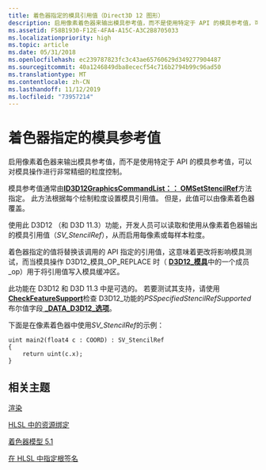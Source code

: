 ```yaml
---
title: 着色器指定的模具引用值（Direct3D 12 图形）
description: 启用像素着色器来输出模具参考值，而不是使用特定于 API 的模具参考值，可以对模具操作进行非常精细的粒度控制。
ms.assetid: F58B1930-F12E-4FA4-A15C-A3C2B8705033
ms.localizationpriority: high
ms.topic: article
ms.date: 05/31/2018
ms.openlocfilehash: ec239787823fc3c43ae65760629d349277904487
ms.sourcegitcommit: 40a1246849dba8ececf54c716b2794b99c96ad50
ms.translationtype: MT
ms.contentlocale: zh-CN
ms.lasthandoff: 11/12/2019
ms.locfileid: "73957214"
---
```

# <a name="shader-specified-stencil-reference-value"></a>着色器指定的模具参考值

启用像素着色器来输出模具参考值，而不是使用特定于 API 的模具参考值，可以对模具操作进行非常精细的粒度控制。

模具参考值通常由[**ID3D12GraphicsCommandList：： OMSetStencilRef**](/windows/desktop/api/d3d12/nf-d3d12-id3d12graphicscommandlist-omsetstencilref)方法指定。 此方法根据每个绘制粒度设置模具引用值。 但是，此值可以由像素着色器覆盖。

使用此 D3D12 （和 D3D 11.3）功能，开发人员可以读取和使用从像素着色器输出的模具引用值（*SV\_StencilRef*），从而启用每像素或每样本粒度。

着色器指定的值将替换该调用的 API 指定的引用值，这意味着更改将影响模具测试，而当模具操作 D3D12\_模具\_OP\_REPLACE 时（ [**D3D12\_模具**](/windows/desktop/api/d3d12/ne-d3d12-d3d12_stencil_op)中的一个成员\_op）用于将引用值写入模具缓冲区。

此功能在 D3D12 和 D3D 11.3 中是可选的。 若要测试其支持，请使用[**CheckFeatureSupport**](/windows/desktop/api/d3d12/nf-d3d12-id3d12device-checkfeaturesupport)检查 D3D12\_功能的*PSSpecifiedStencilRefSupported*布尔值字段[ **\_DATA\_D3D12\_选项**](/windows/desktop/api/d3d12/ns-d3d12-d3d12_feature_data_d3d12_options)。

下面是在像素着色器中使用*SV\_StencilRef*的示例：

``` syntax
uint main2(float4 c : COORD) : SV_StencilRef
{
    return uint(c.x);
}
```

## <a name="related-topics"></a>相关主题

<dl> <dt>

[渲染](rendering.md)
</dt> <dt>

[HLSL 中的资源绑定](resource-binding-in-hlsl.md)
</dt> <dt>

[着色器模型 5.1](https://docs.microsoft.com/windows/desktop/direct3dhlsl/shader-model-5-1)
</dt> <dt>

[在 HLSL 中指定根签名](specifying-root-signatures-in-hlsl.md)
</dt> </dl>

 

 





